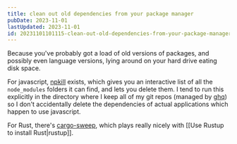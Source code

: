 ```yaml
---
title: clean out old dependencies from your package manager
pubDate: 2023-11-01
lastUpdated: 2023-11-01
id: 20231101101115-clean-out-old-dependencies-from-your-package-manager
---
```


Because you've probably got a load of old versions of packages, and possibly even language versions, lying around on your hard drive eating disk space.

For javascript, [npkill](https://npkill.js.org/) exists, which gives you an interactive list of all the `node_modules` folders it can find, and lets you delete them. I tend to run this explicitly in the directory where I keep all of my git repos (managed by [ghq](https://github.com/x-motemen/ghq)) so I don't accidentally delete the dependencies of actual applications which happen to use javascript.

For Rust, there's [cargo-sweep](https://github.com/holmgr/cargo-sweep), which plays really nicely with [[Use Rustup to install Rust|rustup]].
